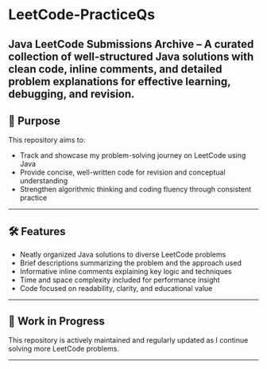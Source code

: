 # LeetCode-PracticeQs
Java LeetCode Submissions Archive – A curated collection of well-structured Java solutions with clean code, inline comments, and detailed problem explanations for effective learning, debugging, and revision.
---

## 📌 Purpose

This repository aims to:

- Track and showcase my problem-solving journey on LeetCode using Java  
- Provide concise, well-written code for revision and conceptual understanding  
- Strengthen algorithmic thinking and coding fluency through consistent practice  

---

## 🛠️ Features

- Neatly organized Java solutions to diverse LeetCode problems  
- Brief descriptions summarizing the problem and the approach used  
- Informative inline comments explaining key logic and techniques  
- Time and space complexity included for performance insight   
- Code focused on readability, clarity, and educational value  

---

## 🚧 Work in Progress

This repository is actively maintained and regularly updated as I continue solving more LeetCode problems.

---


